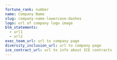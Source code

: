 ```yaml
---
fortune_rank: number
name: Company Name
slug: company-name-lowercase-dashes
logo: url of company logo image
blm_statements:
  - url1
  - url2
exec_team_url: url to company page
diversity_inclusion_url: url to company page
ice_contract_url: url to info about ICE contracts
---
```

